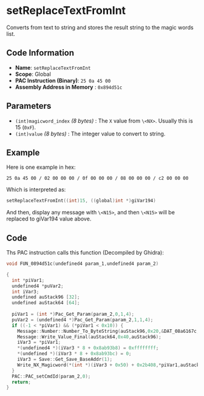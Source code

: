 # setReplaceTextFromInt

Converts from text to string and stores the result string to the magic words list.

## Code Information

- **Name**: `setReplaceTextFromInt`
- **Scope**: Global
- **PAC Instruction (Binary)**: `25 0a 45 00`
- **Assembly Address in Memory** : `0x894d51c`

## Parameters

- `(int)magicword_index` *(8 bytes)* : The `X` value from `\<NX>`. Usually this is 15 (`0xF`).
- `(int)value` *(8 bytes)* : The integer value to convert to string.


## Example

Here is one example in hex:

```25 0a 45 00 / 02 00 00 00 / 0f 00 00 00 / 08 00 00 00 / c2 00 00 00```

Which is interpreted as:

```c
setReplaceTextFromInt((int)15, ((global)int *)giVar194)
```

And then, display any message with `\<N15>`, and then `\<N15>` will be replaced to giVar194 value above.

## Code

Ths PAC instruction calls this function (Decompiled by Ghidra):

```c
void FUN_0894d51c(undefined4 param_1,undefined4 param_2)

{
  int *piVar1;
  undefined4 *puVar2;
  int iVar3;
  undefined auStack96 [32];
  undefined auStack64 [64];
  
  piVar1 = (int *)Pac_Get_Param(param_2,0,1,4);
  puVar2 = (undefined4 *)Pac_Get_Param(param_2,1,1,4);
  if ((-1 < *piVar1) && (*piVar1 < 0x10)) {
    Message::Number::Number_To_ByteString(auStack96,0x20,&DAT_08a6167c,*puVar2);
    Message::Write_Value_Final(auStack64,0x40,auStack96);
    iVar3 = *piVar1;
    *(undefined4 *)(iVar3 * 8 + 0x8ab93b8) = 0xffffffff;
    *(undefined *)(iVar3 * 8 + 0x8ab93bc) = 0;
    iVar3 = Save::Get_Save_BaseAddr(1);
    Write_NX_Magicword(*(int *)(iVar3 + 0x50) + 0x2b408,*piVar1,auStack64);
  }
  PAC::PAC_setCmdId(param_2,0);
  return;
}
```

